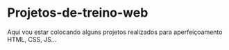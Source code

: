 # Projetos-de-treino-web
Aqui vou estar colocando alguns projetos realizados para aperfeiçoamento 
HTML, CSS, JS...
